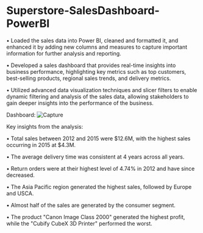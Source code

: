 # Superstore-SalesDashboard-PowerBI

• Loaded the sales data into Power BI, cleaned and formatted it, and enhanced it by adding new columns and measures to capture important information for further analysis and reporting.

• Developed a sales dashboard that provides real-time insights into business performance, highlighting key metrics such as top customers, best-selling products, regional sales trends, and delivery metrics.

• Utilized advanced data visualization techniques and slicer filters to enable dynamic filtering and analysis of the sales data, allowing stakeholders to gain deeper insights into the performance of the business.

Dashboard:
![Capture](https://user-images.githubusercontent.com/123565902/233359081-f25a53ad-dce5-49c8-874c-19110a85cd78.PNG)

Key insights from the analysis:

• Total sales between 2012 and 2015 were $12.6M, with the highest sales occurring in 2015 at $4.3M.

• The average delivery time was consistent at 4 years across all years.

• Return orders were at their highest level of 4.74% in 2012 and have since decreased.

• The Asia Pacific region generated the highest sales, followed by Europe and USCA.

• Almost half of the sales are generated by the consumer segment.

• The product "Canon Image Class 2000" generated the highest profit, while the "Cubify CubeX 3D Printer" performed the worst.

